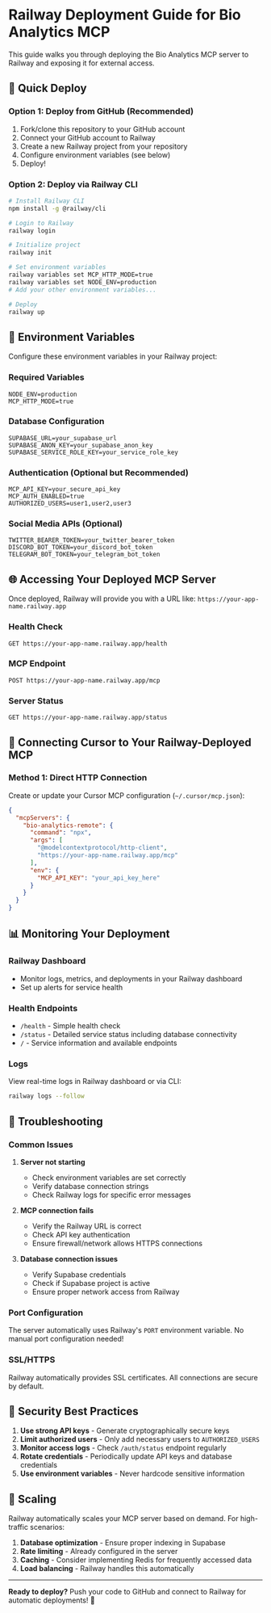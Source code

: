 # Railway Deployment Guide for Bio Analytics MCP

This guide walks you through deploying the Bio Analytics MCP server to Railway and exposing it for external access.

## 🚀 Quick Deploy

### Option 1: Deploy from GitHub (Recommended)
1. Fork/clone this repository to your GitHub account
2. Connect your GitHub account to Railway
3. Create a new Railway project from your repository
4. Configure environment variables (see below)
5. Deploy!

### Option 2: Deploy via Railway CLI
```bash
# Install Railway CLI
npm install -g @railway/cli

# Login to Railway
railway login

# Initialize project
railway init

# Set environment variables
railway variables set MCP_HTTP_MODE=true
railway variables set NODE_ENV=production
# Add your other environment variables...

# Deploy
railway up
```

## 🔧 Environment Variables

Configure these environment variables in your Railway project:

### Required Variables
```env
NODE_ENV=production
MCP_HTTP_MODE=true
```

### Database Configuration
```env
SUPABASE_URL=your_supabase_url
SUPABASE_ANON_KEY=your_supabase_anon_key
SUPABASE_SERVICE_ROLE_KEY=your_service_role_key
```

### Authentication (Optional but Recommended)
```env
MCP_API_KEY=your_secure_api_key
MCP_AUTH_ENABLED=true
AUTHORIZED_USERS=user1,user2,user3
```

### Social Media APIs (Optional)
```env
TWITTER_BEARER_TOKEN=your_twitter_bearer_token
DISCORD_BOT_TOKEN=your_discord_bot_token
TELEGRAM_BOT_TOKEN=your_telegram_bot_token
```

## 🌐 Accessing Your Deployed MCP Server

Once deployed, Railway will provide you with a URL like: `https://your-app-name.railway.app`

### Health Check
```
GET https://your-app-name.railway.app/health
```

### MCP Endpoint
```
POST https://your-app-name.railway.app/mcp
```

### Server Status
```
GET https://your-app-name.railway.app/status
```

## 🔌 Connecting Cursor to Your Railway-Deployed MCP

### Method 1: Direct HTTP Connection
Create or update your Cursor MCP configuration (`~/.cursor/mcp.json`):

```json
{
  "mcpServers": {
    "bio-analytics-remote": {
      "command": "npx",
      "args": [
        "@modelcontextprotocol/http-client",
        "https://your-app-name.railway.app/mcp"
      ],
      "env": {
        "MCP_API_KEY": "your_api_key_here"
      }
    }
  }
}
```

## 📊 Monitoring Your Deployment

### Railway Dashboard
- Monitor logs, metrics, and deployments in your Railway dashboard
- Set up alerts for service health

### Health Endpoints
- `/health` - Simple health check
- `/status` - Detailed service status including database connectivity
- `/` - Service information and available endpoints

### Logs
View real-time logs in Railway dashboard or via CLI:
```bash
railway logs --follow
```

## 🔧 Troubleshooting

### Common Issues

1. **Server not starting**
   - Check environment variables are set correctly
   - Verify database connection strings
   - Check Railway logs for specific error messages

2. **MCP connection fails**
   - Verify the Railway URL is correct
   - Check API key authentication
   - Ensure firewall/network allows HTTPS connections

3. **Database connection issues**
   - Verify Supabase credentials
   - Check if Supabase project is active
   - Ensure proper network access from Railway

### Port Configuration
The server automatically uses Railway's `PORT` environment variable. No manual port configuration needed!

### SSL/HTTPS
Railway automatically provides SSL certificates. All connections are secure by default.

## 🔐 Security Best Practices

1. **Use strong API keys** - Generate cryptographically secure keys
2. **Limit authorized users** - Only add necessary users to `AUTHORIZED_USERS`
3. **Monitor access logs** - Check `/auth/status` endpoint regularly
4. **Rotate credentials** - Periodically update API keys and database credentials
5. **Use environment variables** - Never hardcode sensitive information

## 🚀 Scaling

Railway automatically scales your MCP server based on demand. For high-traffic scenarios:

1. **Database optimization** - Ensure proper indexing in Supabase
2. **Rate limiting** - Already configured in the server
3. **Caching** - Consider implementing Redis for frequently accessed data
4. **Load balancing** - Railway handles this automatically

---

**Ready to deploy?** Push your code to GitHub and connect to Railway for automatic deployments! 🚀 